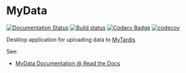 MyData
======

[![Documentation Status](https://readthedocs.org/projects/mydata/badge/?version=latest)](http://mydata.readthedocs.io/en/latest/?badge=latest) [![Build status](https://ci.appveyor.com/api/projects/status/77diuk15fqp057aj?svg=true)](https://ci.appveyor.com/project/wettenhj/mydata) [![Codacy Badge](https://api.codacy.com/project/badge/Grade/32bb04ac9c794d61be0e07bc01110aa6)](https://www.codacy.com/app/james-wettenhall/mydata?utm_source=github.com&amp;utm_medium=referral&amp;utm_content=mytardis/mydata&amp;utm_campaign=Badge_Grade) [![codecov](https://codecov.io/gh/mytardis/mydata/branch/develop/graph/badge.svg)](https://codecov.io/gh/mytardis/mydata)

Desktop application for uploading data to [MyTardis](http://www.mytardis.org/)

See: 
* [MyData Documentation @ Read the Docs](http://mydata.readthedocs.org/en/latest/)
